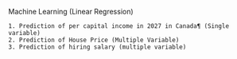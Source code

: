 Machine Learning (Linear Regression)

    1. Prediction of per capital income in 2027 in Canada¶ (Single variable)
    2. Prediction of House Price (Multiple Variable)
    3. Prediction of hiring salary (multiple variable)
